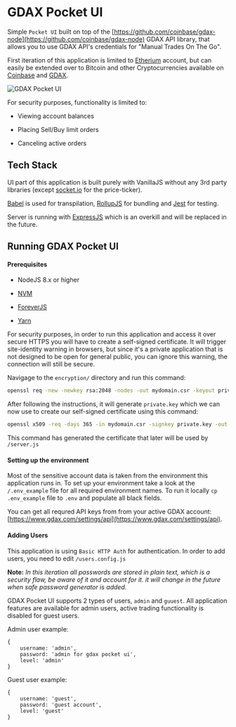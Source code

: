 # GDAX Pocket UI


Simple `Pocket UI` built on top of the [https://github.com/coinbase/gdax-node](https://github.com/coinbase/gdax-node)
 GDAX API library, that allows you to use GDAX API's credentials for "Manual Trades On The Go".

First iteration of this application is limited to [Etherium](https://www.ethereum.org/) account, but can easily be 
extended over to Bitcoin and other Cryptocurrencies available on [Coinbase](https://www.coinbase.com/) and
 [GDAX](https://www.gdax.com).

![GDAX Pocket UI](https://raw.githubusercontent.com/rinchik/gdax-pocket-ui/master/docs/static/gdax-pocket-ui.gif)

For security purposes, functionality is limited to:

* Viewing account balances

* Placing Sell/Buy limit orders

* Canceling active orders

## Tech Stack

UI part of this application is built purely with VanillaJS without any 3rd party libraries 
(except [socket.io](https://socket.io/) for the price-ticker).

[Babel](https://babeljs.io/) is used for transpilation, [RollupJS](https://rollupjs.org/guide/en) for bundling and 
[Jest](https://facebook.github.io/jest/) for testing.
 
Server is running with [ExpressJS](https://expressjs.com/) which is an overkill and will be replaced in the future.

## Running GDAX Pocket UI
 
#### Prerequisites

* NodeJS 8.x or higher

* [NVM](https://github.com/creationix/nvm)
 
* [ForeverJS](https://github.com/foreverjs/forever)

* [Yarn](https://yarnpkg.com/en/)

For security purposes, in order to run this application and access it over secure HTTPS
you will have to create a self-signed certificate. It will trigger site-identity warning in browsers, but since it's
a private application that is not designed to be open for general public, you can ignore this warning, the connection
will still be secure.
  
Navigage to the `encryption/` directory and run this command:
  

```bash
openssl req -new -newkey rsa:2048 -nodes -out mydomain.csr -keyout private.key
```

After following the instructions, it will generate `private.key` which we can now use to create our self-signed 
certificate using this command:


```bash
openssl x509 -req -days 365 -in mydomain.csr -signkey private.key -out server.crt
```

This command has generated the certificate that later will be used by `/server.js`

#### Setting up the environment

Most of the sensitive account data is taken from the environment this application runs in. To set up your environment
 take a look at the `/.env_example` file for all required environment names. To run it locally `cp .env_example` file to 
`.env` and populate all black fields.

You can get all requred API keys from from your active GDAX account: [https://www.gdax.com/settings/api](https://www.gdax.com/settings/api).



#### Adding Users

This application is using `Basic HTTP Auth` for authentication. In order to add users, you need to edit `/users.config.js`

**Note:** _In this iteration all passwords are stored in plain text, which is a security flaw, 
be aware of it and account for it. it will change in the future when safe password generator is added._
 
GDAX Pocket UI supports 2 types of users, `admin` and `guuest`. All application features are available for admin users,
active trading functionality is disabled for guest users.
  
Admin user example:

    {
        username: 'admin',
        password: 'admin for gdax pocket ui',
        level: 'admin'
    }
    
    
Guest user example:


    {
        username: 'guest',
        password: 'guest account',
        level: 'guest'
    }



